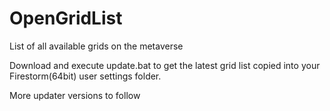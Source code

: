 # OpenGridList
List of all available grids on the metaverse


Download and execute update.bat to get the latest grid list copied into your Firestorm(64bit) user settings folder.

More updater versions to follow

